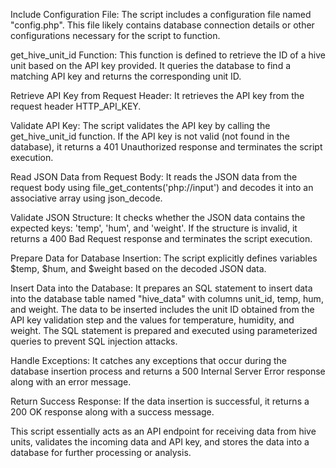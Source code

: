 Include Configuration File: The script includes a configuration file named "config.php". This file likely contains database connection details or other configurations necessary for the script to function.

get_hive_unit_id Function: This function is defined to retrieve the ID of a hive unit based on the API key provided. It queries the database to find a matching API key and returns the corresponding unit ID.

Retrieve API Key from Request Header: It retrieves the API key from the request header HTTP_API_KEY.

Validate API Key: The script validates the API key by calling the get_hive_unit_id function. If the API key is not valid (not found in the database), it returns a 401 Unauthorized response and terminates the script execution.

Read JSON Data from Request Body: It reads the JSON data from the request body using file_get_contents('php://input') and decodes it into an associative array using json_decode.

Validate JSON Structure: It checks whether the JSON data contains the expected keys: 'temp', 'hum', and 'weight'. If the structure is invalid, it returns a 400 Bad Request response and terminates the script execution.

Prepare Data for Database Insertion: The script explicitly defines variables $temp, $hum, and $weight based on the decoded JSON data.

Insert Data into the Database: It prepares an SQL statement to insert data into the database table named "hive_data" with columns unit_id, temp, hum, and weight. The data to be inserted includes the unit ID obtained from the API key validation step and the values for temperature, humidity, and weight. The SQL statement is prepared and executed using parameterized queries to prevent SQL injection attacks.

Handle Exceptions: It catches any exceptions that occur during the database insertion process and returns a 500 Internal Server Error response along with an error message.

Return Success Response: If the data insertion is successful, it returns a 200 OK response along with a success message.

This script essentially acts as an API endpoint for receiving data from hive units, validates the incoming data and API key, and stores the data into a database for further processing or analysis.